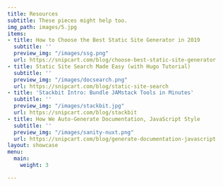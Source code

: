 ```yaml
---
title: Resources
subtitle: These pieces might help too.
img_path: images/5.jpg
items:
- title: How to Choose the Best Static Site Generator in 2019
  subtitle: ''
  preview_img: "/images/ssg.png"
  url: https://snipcart.com/blog/choose-best-static-site-generator
- title: Static Site Search Made Easy (with Hugo Tutorial)
  subtitle: ''
  preview_img: "/images/docsearch.png"
  url: https://snipcart.com/blog/static-site-search
- title: 'Stackbit Intro: Bundle JAMstack Tools in Minutes'
  subtitle: ''
  preview_img: "/images/stackbit.jpg"
  url: https://snipcart.com/blog/stackbit
- title: How We Auto-Generate Documentation, JavaScript Style
  subtitle: ''
  preview_img: "/images/sanity-nuxt.png"
  url: https://snipcart.com/blog/generate-documentation-javascript
layout: showcase
menu:
  main:
    weight: 3

---
```

